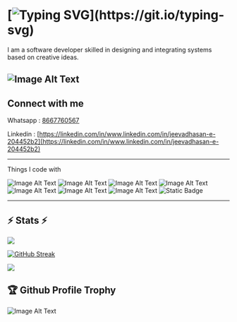 
[![Typing SVG](https://readme-typing-svg.herokuapp.com?font=Fira+Code&weight=600&size=30&pause=1000&color=F7F7F7&width=435&lines=Hi%2C+this+is+Jeeva+%F0%9F%91%8B;Nice+to+meet+you+!!)](https://git.io/typing-svg)
===============================================================================================================================================================

I am a software developer skilled in designing and integrating systems based on creative ideas.

![Image Alt Text](https://komarev.com/ghpvc/?username=jeeva-mindwave&label=Profile%20views&color=0e75b6&style=flat)
------------------------

 Connect with me 
------------------------
        
Whatsapp : [8667760567](https://wa.me/8667760567)

Linkedin : [https://linkedin.com/in/www.linkedin.com/in/jeevadhasan-e-204452b2](https://linkedin.com/in/www.linkedin.com/in/jeevadhasan-e-204452b2)

------------------------

Things I code with

![Image Alt Text](https://img.shields.io/badge/-React-45b8d8?style=flat-square&logo=react&logoColor=white)
![Image Alt Text](https://camo.githubusercontent.com/ff4ce3f023f28367db26fcca960568aa8c8c8fbaf419b9f255484e8830fdc0d7/68747470733a2f2f696d672e736869656c64732e696f2f62616467652f2d52656475782d3736344142433f7374796c653d666c61742d737175617265266c6f676f3d7265647578266c6f676f436f6c6f723d7768697465)
![Image Alt Text](https://camo.githubusercontent.com/76496f9153dab79a9a835bfc133e95be11ed15bcfdb109202f77d3e6eaa3dd90/68747470733a2f2f696d672e736869656c64732e696f2f62616467652f2d416e67756c61722d4444303033313f7374796c653d666c61742d737175617265266c6f676f3d616e67756c6172266c6f676f436f6c6f723d7768697465)
![Image Alt Text](https://camo.githubusercontent.com/4f8210669c113b24c8b6dae514e63df3f10aa8b5fa1142df5a6eaf0e7e421c7e/68747470733a2f2f696d672e736869656c64732e696f2f62616467652f2d4769746875625f416374696f6e732d3230383846463f7374796c653d666c61742d737175617265266c6f676f3d6769746875622d616374696f6e73266c6f676f436f6c6f723d7768697465)
![Image Alt Text](https://camo.githubusercontent.com/6010a85175edf5787bba645d2bdad7ec26f41aafce3f5a59569352de55deed74/68747470733a2f2f696d672e736869656c64732e696f2f62616467652f2d48544d4c352d4533344632363f7374796c653d666c61742d737175617265266c6f676f3d68746d6c35266c6f676f436f6c6f723d7768697465)
![Image Alt Text](https://camo.githubusercontent.com/3d4a55e7d45198177f13f9f10c536edd2970c43d753759585e3391d04677e56d/68747470733a2f2f696d672e736869656c64732e696f2f62616467652f2d4769742d4630353033323f7374796c653d666c61742d737175617265266c6f676f3d676974266c6f676f436f6c6f723d7768697465)
![Image Alt Text](https://camo.githubusercontent.com/3d4a55e7d45198177f13f9f10c536edd2970c43d753759585e3391d04677e56d/68747470733a2f2f696d672e736869656c64732e696f2f62616467652f2d4769742d4630353033323f7374796c653d666c61742d737175617265266c6f676f3d676974266c6f676f436f6c6f723d7768697465)
![Static Badge](https://img.shields.io/badge/-Tailwindcss-45b8d8?style=flat-square&logo=tailwindcss&logoColor=white)




------------------------

 ⚡ Stats ⚡ 
------------------------

![](https://github-readme-stats.vercel.app/api/top-langs/?username=jeeva-mindwave)

[![GitHub Streak](https://streak-stats.demolab.com/?user=jeeva-mindwave)](https://git.io/streak-stats)

![](https://github-readme-activity-graph.vercel.app/graph?username=jeeva-mindwave&theme=react-dark&bg_color=20232a&hide_border=true)

🏆  Github Profile Trophy 
------------------------

![Image Alt Text](https://github-profile-trophy.vercel.app/?username=jeeva-mindwave)

